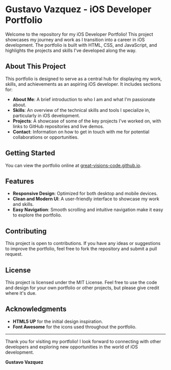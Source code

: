 # Gustavo Vazquez - iOS Developer Portfolio

Welcome to the repository for my iOS Developer Portfolio! This project showcases my journey and work as I transition into a career in iOS development. The portfolio is built with HTML, CSS, and JavaScript, and highlights the projects and skills I've developed along the way.

## About This Project

This portfolio is designed to serve as a central hub for displaying my work, skills, and achievements as an aspiring iOS developer. It includes sections for:

- **About Me**: A brief introduction to who I am and what I'm passionate about.
- **Skills**: An overview of the technical skills and tools I specialize in, particularly in iOS development.
- **Projects**: A showcase of some of the key projects I've worked on, with links to GitHub repositories and live demos.
- **Contact**: Information on how to get in touch with me for potential collaborations or opportunities.

## Getting Started

You can view the portfolio online at [great-visions-code.github.io](https://great-visions-code.github.io).

## Features

- **Responsive Design**: Optimized for both desktop and mobile devices.
- **Clean and Modern UI**: A user-friendly interface to showcase my work and skills.
- **Easy Navigation**: Smooth scrolling and intuitive navigation make it easy to explore the portfolio.

## Contributing

This project is open to contributions. If you have any ideas or suggestions to improve the portfolio, feel free to fork the repository and submit a pull request. 

## License

This project is licensed under the MIT License. Feel free to use the code and design for your own portfolio or other projects, but please give credit where it's due.

## Acknowledgments

- **HTML5 UP** for the initial design inspiration.
- **Font Awesome** for the icons used throughout the portfolio.

---

Thank you for visiting my portfolio! I look forward to connecting with other developers and exploring new opportunities in the world of iOS development.

**Gustavo Vazquez**